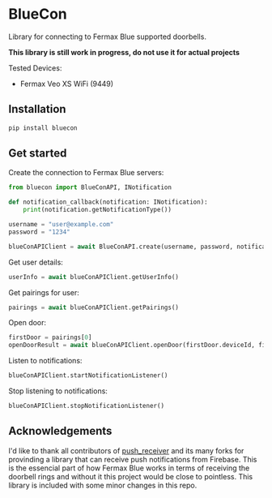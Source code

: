 # BlueCon

Library for connecting to Fermax Blue supported doorbells.

**This library is still work in progress, do not use it for actual projects**

Tested Devices:

* Fermax Veo XS WiFi (9449)

## Installation

```sh
pip install bluecon
```

## Get started

Create the connection to Fermax Blue servers:


```python
from bluecon import BlueConAPI, INotification

def notification_callback(notification: INotification):
    print(notification.getNotificationType())

username = "user@example.com"
password = "1234"

blueConAPIClient = await BlueConAPI.create(username, password, notification_callback)
```

Get user details:

```python
userInfo = await blueConAPIClient.getUserInfo()
```

Get pairings for user:

```python
pairings = await blueConAPIClient.getPairings()
```

Open door:

```python
firstDoor = pairings[0]
openDoorResult = await blueConAPIClient.openDoor(firstDoor.deviceId, firstDoor.accessDoorMap['ZERO'])
```

Listen to notifications:

```python
blueConAPIClient.startNotificationListener()
```

Stop listening to notifications:

```python
blueConAPIClient.stopNotificationListener()
```

## Acknowledgements

I'd like to thank all contributors of [push_receiver](https://github.com/louisliv/push_receiver) and its many forks for provinding a library that can receive push notifications from Firebase. This is the essencial part of how Fermax Blue works in terms of receiving the doorbell rings and without it this project would be close to pointless. This library is included with some minor changes in this repo.
